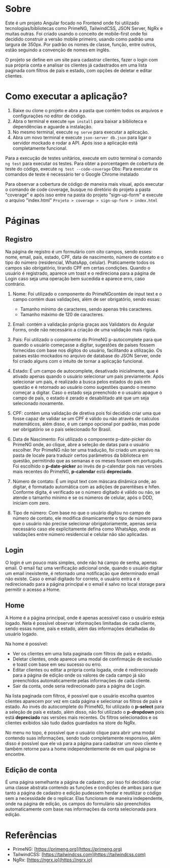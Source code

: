 # Sobre
Este é um projeto Angular focado no Frontend onde foi utilizado tecnologias/bibliotecas como PrimeNG, TailwindCSS,  JSON Server, NgRx e muitas outras. Foi criado usando o conceito de mobile-first onde foi decidido construir a versão mobile primeiro, usando como padrão uma largura de 350px. Por padrão os nomes de classe, função, entre outros, estão seguindo a convenção de nomes em inglês.

O projeto se define em um site para cadastrar clientes, fazer o login com sua própria conta e analisar os clientes já cadastrados em uma lista paginada com filtros de país e estado, com opções de deletar e editar clientes.

# Como executar a aplicação?
1. Baixe ou clone o projeto e abra a pasta que contém todos os arquivos e configurações no editor de código.
2. Abra o terminal e execute `npm install` para baixar a biblioteca e dependências e aguarde a instalação.
3. No mesmo terminal, execute `ng serve` para executar a aplicação.
4. Abra um novo terminal e execute `json-server db.json` para ligar o servidor mockado e rodar a API. Após isso a aplicação está completamente funcional.

Para a execução de testes unitários, execute em outro terminal o comando `ng test` para executar os testes. Para obter a porcentagem de cobertura de teste do código, execute `ng test --code-coverage`
Obs: Para executar os comandos de teste é necessário ter o Google Chrome instalado

Para observar a cobertura de código de maneira mais visual, após executar o comando de code coverage, busque no diretório do projeto a pasta "coverage" e após isso entre na pasta do projeto "sign-up-form" e execute o arquivo "index.html"
`Projeto > coverage > sign-up-form > index.html`

# Páginas
## Registro
Na página de registro é um formulário com oito campos, sendo esses: nome, email, país, estado, CPF, data de nascimento, número de contato e o tipo do número (residencial, WhatsApp, celular). Praticamente todos os campos são obrigatório, tirando CPF em certas condições. Quando o usuário é registrado, aparece um toast e o redireciona para a página de Login caso seja uma operação bem sucedida e aparece erro, caso contrário. 

1. Nome: Foi utilizado o componente do PrimeNGcontém de input text e o campo contém duas validações, além de ser obrigatório, sendo essas:
    - Tamanho mínimo de caracteres, sendo apenas três caracteres.
    - Tamanho máximo de 120 de caracteres.

2. Email: contém a validação própria graças aos Validators do Angular Forms, onde não necessário a criação de uma validação mais rígida.

3. País: Foi utilizado o componente do PrimeNG p-autocomplete para que quando o usuário começasse a digitar, sugestões de países fossem fornecidas com base nos dígitos do usuário, facilitando a utilização. Os paises estão mockados no arquivo de database do JSON Server, onde foi criado alguns com o intuito de tornar a aplicação funcional.

4. Estado: É um campo de autocomplete, desativado inicialmente, que é ativado apenas quando o usuário selecionar um país previamente. Após selecionar um país, é realizado a busca pelos estados do país em questão e é retornado ao usuário como sugestões quando o mesmo começar a digitar. Caso o estado seja preenchido e o usuário apague o campo de país, o estado é zerado e desabilitado até que um seja selecionado novamente.

5. CPF: contém uma validação de diretiva pois foi decidido criar uma que fosse capaz de validar se um CPF é válido ou não através de calculos matemáticos, além disso, é um campo opcional por padrão, mas pode ser obrigatório se o país selecionado for Brasil.

6. Data de Nascimento: Foi utilizado o componente p-date-picker do PrimeNG onde, ao clique, abre a seleção de datas para o usuário escolher. Por PrimeNG não ter uma tradução, foi criado um arquivo na pasta de locale para traduzir certos parâmetros da biblioteca em questão, permitindo que as semanas e os meses fossem em português. Foi escolhido o **p-date-picker** ao invés de p-calendar pois nas versões mais recentes do PrimeNG, **p-calendar** está **depreciado**.

7. Número de contato: É um input text com máscara dinâmica onde, ao digitar, é formatado automática com as adições de parentêses e hífen. Conforme digita, é verificado se o número digitado é válido ou não, se atende o tamanho mínimo e se os números de celular, após o DDD, iniciam com zero.

8. Tipo de número: Com base no que o usuário digitou no campo de número de contato, ele modifica dinamicamente o tipo de número para que o usuário não precise selecionar obrigatoriamente, apenas seria necessário caso ele explicitamente defina como WhatsApp, onde as validações entre número residencial e celular não são aplicadas.

## Login 
O login é um pouco mais simples, onde não há campo de senha, apenas email. O email faz uma verificação adicional onde, quando o usuário digitar um email inexistente, é retornado uma notificação que determinado email não existe. Caso o email digitado for correto, o usuário entra e é redirecionado para a página principal e o email é salvo no local storage para permitir o acesso a Home.

## Home
A Home é a página principal, onde é apenas acessivel caso o usuário esteja logado. Nela é possível observar informações limitadas de cada cliente, sendo essas nome, país e estado, além das informações detalhadas do usuário logado. 

Na home é possível:
- Ver os clientes em uma lista paginada com filtros de país e estado.
- Deletar clientes, onde aparece uma modal de confirmação de exclusão e toast com base em seu sucesso ou erro.
- Editar clientes ou editar a própria conta logada, onde é redirecionado para a página de edição onde os valores de cada campo já são preenchidos automaticamente pelas informações de cada cliente.
- Sair da conta, onde seria redirecionado para a página de Login.

Na lista paginada com filtros, é possível que o usuário escolha quantos clientes aparecem por vez em cada página e selecionar os filtros de país e estado. Ao invés do autocomplete do PrimeNG, foi utilizado o **p-select** para a seleção de país e estado, além disso, não foi utilizado o **p-dropdown** pois está **depreciado** nas versões mais recentes. Os filtros selecionados e os clientes exibidos são tudo dados guardados na store do NgRx.

No menu no topo, é possível que o usuário clique para abrir uma modal contendo suas informações, sendo tudo completamente responsivo, além disso é possível que ele vá para a página para cadastrar um novo cliente e também retorne para a home independentemente de em qual página se encontre.

## Edição de conta
É uma página semelhante a página de cadastro, por isso foi decidido criar uma classe abstrata contendo as funções e condições de ambas para que tanto a página de cadastro e edição pudessem herdar e reutilizar o código sem a necessidade de o replicar. Elas funcionam de maneira independente, onde na página de edição, os campos do formulário são preenchidos automaticamente com base nas informações da conta selecionada para edição.

# Referências
- PrimeNG: [https://primeng.org](https://primeng.org)
- TailwindCSS: [https://tailwindcss.com](https://tailwindcss.com)
- NgRx: [https://ngrx.io](https://ngrx.io)